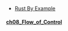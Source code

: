 
- [Rust By Example](https://doc.rust-lang.org/rust-by-example/index.html)

#### [ch08_Flow_of_Control](https://doc.rust-lang.org/rust-by-example/flow_control.html) 
    
